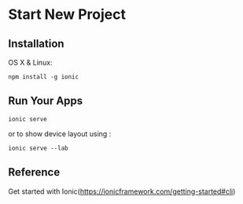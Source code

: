# Start New Project


## Installation

OS X & Linux:
```
npm install -g ionic
```


## Run Your Apps

```
ionic serve
```
or to show device layout using : 


```
ionic serve --lab
```

## Reference
Get started with Ionic(<https://ionicframework.com/getting-started#cli>)
